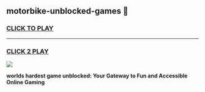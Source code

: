 
## motorbike-unblocked-games 👋
<h3>
<a href="https://premium.freeplayer.one?title=motorbike-unblocked-games&ref=14F">CLICK TO PLAY</a></h3>
<hr>

<h3>
<a href="https://premium.freeplayer.one?title=motorbike-unblocked-games&ref=14F">CLICK 2 PLAY</a>
  
</h3>

<a href="https://premium.freeplayer.one?title=motorbike-unblocked-games&ref=12F/"><img src="https://clearcache.store/games.png"></a>


**worlds hardest game unblocked: Your Gateway to Fun and Accessible Online Gaming**
